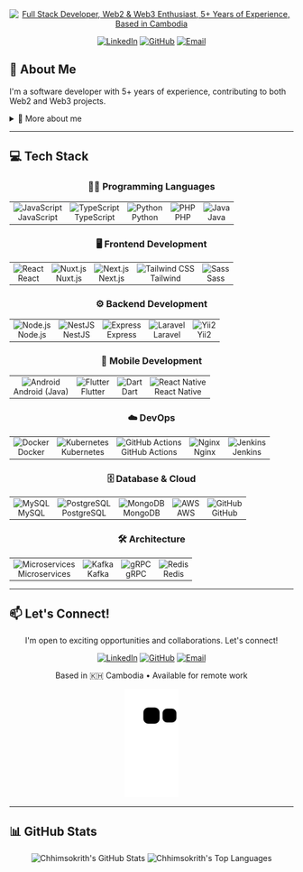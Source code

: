 <div align="center">
  <!-- Elegant Typing Animation -->
  <a href="https://git.io/typing-svg">
    <img src="https://readme-typing-svg.herokuapp.com?font=Roboto&weight=500&size=30&duration=3000&pause=1000&color=0366D6&center=true&vCenter=true&width=435&lines=Full+Stack+Developer;Web2+%26+Web3+Enthusiast;5%2B+Years+of+Experience;Based+in+Cambodia+%F0%9F%87%B0%F0%9F%87%AD" alt="Full Stack Developer, Web2 & Web3 Enthusiast, 5+ Years of Experience, Based in Cambodia" />
  </a>

  <!-- Simple, Clean Social Links -->
  <p>
    <a href="https://linkedin.com/in/your-profile"><img src="https://img.shields.io/badge/LinkedIn-0077B5?style=for-the-badge&logo=linkedin&logoColor=white" alt="LinkedIn" /></a>
    <a href="https://github.com/your-username"><img src="https://img.shields.io/badge/GitHub-100000?style=for-the-badge&logo=github&logoColor=white" alt="GitHub" /></a>
    <a href="mailto:your-email@example.com"><img src="https://img.shields.io/badge/Email-D14836?style=for-the-badge&logo=gmail&logoColor=white" alt="Email" /></a>
  </p>
</div>

## 🚀 About Me

I'm a software developer with 5+ years of experience, contributing to both Web2 and Web3 projects.

<details>
<summary>🏀 More about me</summary>
<br/>
- ✨ Passionate about expanding my Web3 development skills
- 🌱 Continuously learning advanced TypeScript patterns and blockchain development
- 💬 Feel free to ask me about full-stack development, React, or basketball!
- ⚡ Fun fact: I love spending my free time on the basketball court
</details>

<hr/>

## 💻 Tech Stack

<div align="center">

### 🧑‍💻 Programming Languages
<table>
  <tr>
    <td align="center" valign="top"><img src="https://techstack-generator.vercel.app/js-icon.svg" alt="JavaScript" width="65" height="65"/><br/>JavaScript</td>
    <td align="center" valign="top"><img src="https://techstack-generator.vercel.app/ts-icon.svg" alt="TypeScript" width="65" height="65"/><br/>TypeScript</td>
    <td align="center" valign="top"><img src="https://techstack-generator.vercel.app/python-icon.svg" alt="Python" width="65" height="65"/><br/>Python</td>
    <td align="center" valign="top"><img src="https://cdn.jsdelivr.net/gh/devicons/devicon/icons/php/php-original.svg" alt="PHP" width="65" height="65"/><br/>PHP</td>
    <td align="center" valign="top"><img src="https://techstack-generator.vercel.app/java-icon.svg" alt="Java" width="65" height="65"/><br/>Java</td>
  </tr>
</table>

### 🖥️ Frontend Development
<table>
  <tr>
    <td align="center" valign="top"><img src="https://cdn.jsdelivr.net/gh/devicons/devicon/icons/react/react-original.svg" alt="React" width="65" height="65"/><br/>React</td>
    <td align="center" valign="top"><img src="https://cdn.jsdelivr.net/gh/devicons/devicon/icons/nuxtjs/nuxtjs-original.svg" alt="Nuxt.js" width="65" height="65"/><br/>Nuxt.js</td>
    <td align="center" valign="top"><img src="https://cdn.jsdelivr.net/gh/devicons/devicon/icons/nextjs/nextjs-original.svg" alt="Next.js" width="65" height="65"/><br/>Next.js</td>
    <td align="center" valign="top"><img src="https://cdn.jsdelivr.net/gh/devicons/devicon/icons/tailwindcss/tailwindcss-original.svg" alt="Tailwind CSS" width="65" height="65"/><br/>Tailwind</td>
    <td align="center" valign="top"><img src="https://cdn.jsdelivr.net/gh/devicons/devicon/icons/sass/sass-original.svg" alt="Sass" width="65" height="65"/><br/>Sass</td>
  </tr>
</table>

### ⚙️ Backend Development
<table>
  <tr>
    <td align="center" valign="top"><img src="https://cdn.jsdelivr.net/gh/devicons/devicon/icons/nodejs/nodejs-original.svg" alt="Node.js" width="65" height="65"/><br/>Node.js</td>
    <td align="center" valign="top"><img src="https://cdn.jsdelivr.net/gh/devicons/devicon/icons/nestjs/nestjs-original.svg" alt="NestJS" width="65" height="65"/><br/>NestJS</td>
    <td align="center" valign="top"><img src="https://cdn.jsdelivr.net/gh/devicons/devicon/icons/express/express-original.svg" alt="Express" width="65" height="65"/><br/>Express</td>
    <td align="center" valign="top"><img src="https://cdn.jsdelivr.net/gh/devicons/devicon/icons/laravel/laravel-original.svg" alt="Laravel" width="65" height="65"/><br/>Laravel</td>
    <td align="center" valign="top"><img src="https://cdn.jsdelivr.net/gh/devicons/devicon/icons/yii/yii-original.svg" alt="Yii2" width="65" height="65"/><br/>Yii2</td>
  </tr>
</table>

### 📱 Mobile Development
<table>
  <tr>
    <td align="center" valign="top"><img src="https://cdn.jsdelivr.net/gh/devicons/devicon/icons/android/android-original.svg" alt="Android" width="65" height="65"/><br/>Android (Java)</td>
    <td align="center" valign="top"><img src="https://cdn.jsdelivr.net/gh/devicons/devicon/icons/flutter/flutter-original.svg" alt="Flutter" width="65" height="65"/><br/>Flutter</td>
    <td align="center" valign="top"><img src="https://cdn.jsdelivr.net/gh/devicons/devicon/icons/dart/dart-original.svg" alt="Dart" width="65" height="65"/><br/>Dart</td>
    <td align="center" valign="top"><img src="https://cdn.jsdelivr.net/gh/devicons/devicon/icons/react/react-original.svg" alt="React Native" width="65" height="65"/><br/>React Native</td>
  </tr>
</table>

### ☁️ DevOps
<table>
  <tr>
    <td align="center" valign="top"><img src="https://cdn.jsdelivr.net/gh/devicons/devicon/icons/docker/docker-original.svg" alt="Docker" width="65" height="65"/><br/>Docker</td>
    <td align="center" valign="top"><img src="https://cdn.jsdelivr.net/gh/devicons/devicon/icons/kubernetes/kubernetes-plain.svg" alt="Kubernetes" width="65" height="65"/><br/>Kubernetes</td>
    <td align="center" valign="top"><img src="https://cdn.jsdelivr.net/gh/devicons/devicon/icons/github/github-original.svg" alt="GitHub Actions" width="65" height="65"/><br/>GitHub Actions</td>
    <td align="center" valign="top"><img src="https://cdn.jsdelivr.net/gh/devicons/devicon/icons/nginx/nginx-original.svg" alt="Nginx" width="65" height="65"/><br/>Nginx</td>
    <td align="center" valign="top"><img src="https://cdn.jsdelivr.net/gh/devicons/devicon/icons/jenkins/jenkins-original.svg" alt="Jenkins" width="65" height="65"/><br/>Jenkins</td>
  </tr>
</table>

### 🗄️ Database & Cloud
<table>
  <tr>
    <td align="center" valign="top"><img src="https://cdn.jsdelivr.net/gh/devicons/devicon/icons/mysql/mysql-original.svg" alt="MySQL" width="65" height="65"/><br/>MySQL</td>
    <td align="center" valign="top"><img src="https://cdn.jsdelivr.net/gh/devicons/devicon/icons/postgresql/postgresql-original.svg" alt="PostgreSQL" width="65" height="65"/><br/>PostgreSQL</td>
    <td align="center" valign="top"><img src="https://cdn.jsdelivr.net/gh/devicons/devicon/icons/mongodb/mongodb-original.svg" alt="MongoDB" width="65" height="65"/><br/>MongoDB</td>
    <td align="center" valign="top"><img src="https://techstack-generator.vercel.app/aws-icon.svg" alt="AWS" width="65" height="65"/><br/>AWS</td>
    <td align="center" valign="top"><img src="https://techstack-generator.vercel.app/github-icon.svg" alt="GitHub" width="65" height="65"/><br/>GitHub</td>
  </tr>
</table>

### 🛠️ Architecture
<table>
  <tr>
    <td align="center" valign="top"><img src="https://cdn.jsdelivr.net/gh/devicons/devicon/icons/docker/docker-original.svg" alt="Microservices" width="65" height="65"/><br/>Microservices</td>
    <td align="center" valign="top"><img src="https://upload.wikimedia.org/wikipedia/commons/e/e7/Kafka_logo.svg" alt="Kafka" width="65" height="65"/><br/>Kafka</td>
    <td align="center" valign="top"><img src="https://upload.wikimedia.org/wikipedia/commons/a/a6/gRPC_logo.svg" alt="gRPC" width="65" height="65"/><br/>gRPC</td>
    <td align="center" valign="top"><img src="https://upload.wikimedia.org/wikipedia/commons/6/63/Redis_Logo.svg" alt="Redis" width="65" height="65"/><br/>Redis</td>
  </tr>
</table>
</div>

<hr/>



## 📫 Let's Connect!

<div align="center">
  <p>I'm open to exciting opportunities and collaborations. Let's connect!</p>
  <p>
    <a href="https://linkedin.com/in/your-profile"><img src="https://img.shields.io/badge/LinkedIn-0077B5?style=for-the-badge&logo=linkedin&logoColor=white" alt="LinkedIn" /></a>
    <a href="https://github.com/your-username"><img src="https://img.shields.io/badge/GitHub-100000?style=for-the-badge&logo=github&logoColor=white" alt="GitHub" /></a>
    <a href="mailto:your-email@example.com"><img src="https://img.shields.io/badge/Email-D14836?style=for-the-badge&logo=gmail&logoColor=white" alt="Email" /></a>
  </p>
  <p>Based in 🇰🇭 Cambodia • Available for remote work</p>

  <!-- GitHub Contribution Grid Snake Animation -->
  <img src="https://raw.githubusercontent.com/rafaballerini/rafaballerini/output/github-contribution-grid-snake.svg" alt="GitHub Contribution Grid Snake Animation" />
</div>

<hr/>

## 📊 GitHub Stats

<div align="center">
  <img height="180em" src="https://github-readme-stats.vercel.app/api?username=chhimsokrith0&show_icons=true&theme=tokyonight&hide_border=true&count_private=true&include_all_commits=true" alt="Chhimsokrith's GitHub Stats" />
  <img height="180em" src="https://github-readme-stats.vercel.app/api/top-langs/?username=chhimsokrith0&layout=compact&theme=tokyonight&hide_border=true&langs_count=8" alt="Chhimsokrith's Top Languages" />
</div>



